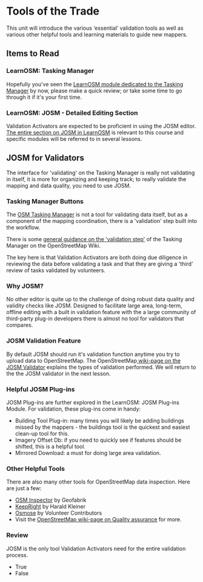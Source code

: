 # Tools of the Trade

This unit will introduce the various ‘essential’ validation tools as well as various other helpful tools and learning materials to guide new mappers.

## Items to Read

### LearnOSM: Tasking Manager

Hopefully you've seen the [LearnOSM module dedicated to the Tasking Manager](http://learnosm.org/en/coordination/tasking-manager/) by now, please make a quick review; or take some time to go through it if it's your first time.

### LearnOSM: JOSM - Detailed Editing Section

Validation Activators are expected to be proficient in using the JOSM editor. [The entire section on JOSM in LearnOSM](http://learnosm.org/en/josm/) is relevant to this course and specific modules will be referred to in several lessons.

## JOSM for Validators

The interface for 'validating' on the Tasking Manager is really not validating in itself, it is more for organizing and keeping track; to really validate the mapping and data quality, you need to use JOSM.

### Tasking Manager Buttons

The [OSM Tasking Manager](http://wiki.openstreetmap.org/wiki/OSM_Tasking_Manager) is not a tool for validating data itself, but as a component of the mapping coordination, there is a 'validation' step built into the workflow.

There is some [general guidance on the 'validation step'](http://wiki.openstreetmap.org/wiki/OSM_Tasking_Manager/Validating_data) of the Tasking Manager on the OpenStreetMap Wiki.

The key here is that Validation Activators are both doing due diligence in reviewing the data before validating a task and that they are giving a 'third' review of tasks validated by volunteers.

### Why JOSM?

No other editor is quite up to the challenge of doing robust data quality and validity checks like JOSM. Designed to facilitate large area, long-term, offline editing with a built in validation feature with the a large community of third-party plug-in developers there is almost no tool for validators that compares.

### JOSM Validation Feature

By default JOSM should run it's validation function anytime you try to upload data to OpenStreetMap. The OpenStreetMap[ wiki-page on the JOSM Validator](http://wiki.openstreetmap.org/wiki/JOSM/Validator) explains the types of validation performed. We will return to the the JOSM validator in the next lesson.

### Helpful JOSM Plug-ins

JOSM Plug-ins are further explored in the LearnOSM: JOSM Plug-ins Module. For validation, these plug-ins come in handy:

* Building Tool Plug-in: many times you will likely be adding buildings missed by the mappers - the buildings tool is the quickest and easiest clean-up tool for this.
* Imagery Offset Db: if you need to quickly see if features should be shifted, this is a helpful tool.
* Mirrored Download: a must for doing large area validation.

### Other Helpful Tools

There are also many other tools for OpenStreetMap data inspection. Here are just a few:

* [OSM Inspector](http://tools.geofabrik.de/osmi/) by Geofabrik
* [KeepRight](http://keepright.ipax.at/) by Harald Kleiner
* [Osmose](http://osmose.openstreetmap.fr) by Volunteer Contributors
* Visit the [OpenStreetMap wiki-page on Quality assurance](http://wiki.openstreetmap.org/wiki/Quality_assurance) for more.

### Review

JOSM is the only tool Validation Activators need for the entire validation process.

* True
* False

